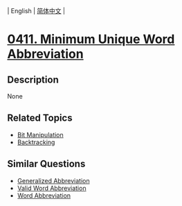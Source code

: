
| English | [简体中文](README.md) |
# [0411. Minimum Unique Word Abbreviation](https://leetcode-cn.com/problems/minimum-unique-word-abbreviation/)
## Description
None
## Related Topics
- [Bit Manipulation](https://leetcode-cn.com/tag/bit-manipulation)
- [Backtracking](https://leetcode-cn.com/tag/backtracking)
## Similar Questions
- [Generalized Abbreviation](../generalized-abbreviation/README_EN.md)
- [Valid Word Abbreviation](../valid-word-abbreviation/README_EN.md)
- [Word Abbreviation](../word-abbreviation/README_EN.md)
